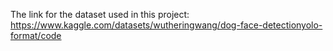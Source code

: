 The link for the dataset used in this project: https://www.kaggle.com/datasets/wutheringwang/dog-face-detectionyolo-format/code

